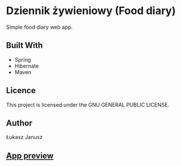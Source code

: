 # Dziennik żywieniowy (Food diary)
Simple food diary web app.

## Built With
* Spring
* Hibernate
* Maven

## Licence
This project is licensed under the GNU GENERAL PUBLIC LICENSE.

## Author
Łukasz Janusz

## <a href="http://food-diary-env.eu-west-1.elasticbeanstalk.com" target="_blank">App preview</a>
